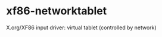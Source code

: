 
xf86-networktablet
==================

X.org/XF86 input driver: virtual tablet (controlled by network)
